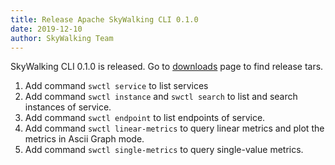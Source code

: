 ```yaml
---
title: Release Apache SkyWalking CLI 0.1.0
date: 2019-12-10
author: SkyWalking Team
---
```


SkyWalking CLI 0.1.0 is released. Go to [downloads](/downloads) page to find release tars.

1. Add command `swctl service` to list services
1. Add command `swctl instance` and `swctl search` to list and search instances of service.
1. Add command `swctl endpoint` to list endpoints of service.
1. Add command `swctl linear-metrics` to query linear metrics and plot the metrics in Ascii Graph mode.
1. Add command `swctl single-metrics` to query single-value metrics.
